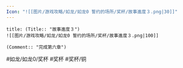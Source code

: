```yaml
---
Icon: "![[图片/游戏攻略/如龙/如龙0 誓约的场所/奖杯/故事進度３.png|30]]"
---
```

```ad-common-bronze-trophy
title: (Title:: "故事進度３")
![[图片/游戏攻略/如龙/如龙0 誓约的场所/奖杯/故事進度３.png|100]]

(Comment:: "完成第六章")
```

#如龙/如龙0/奖杯 #奖杯 #奖杯/铜
